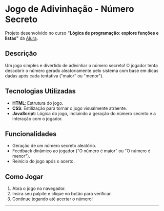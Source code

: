 # Jogo de Adivinhação - Número Secreto

Projeto desenvolvido no curso **"Lógica de programação: explore funções e listas"** da [Alura](https://www.alura.com.br/).

## Descrição

Um jogo simples e divertido de adivinhar o número secreto! O jogador tenta descobrir o número gerado aleatoriamente pelo sistema com base em dicas dadas após cada tentativa ("maior" ou "menor").

## Tecnologias Utilizadas

- **HTML**: Estrutura do jogo.
- **CSS**: Estilização para tornar o jogo visualmente atraente.
- **JavaScript**: Lógica do jogo, incluindo a geração do número secreto e a interação com o jogador.

## Funcionalidades

- Geração de um número secreto aleatório.
- Feedback dinâmico ao jogador ("O número é maior" ou "O número é menor").
- Reinício do jogo após o acerto.

## Como Jogar

1. Abra o jogo no navegador.
2. Insira seu palpite e clique no botão para verificar.
3. Continue jogando até acertar o número!

---
